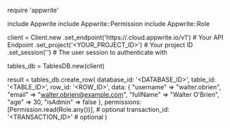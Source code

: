 require 'appwrite'

include Appwrite
include Appwrite::Permission
include Appwrite::Role

client = Client.new
    .set_endpoint('https://<REGION>.cloud.appwrite.io/v1') # Your API Endpoint
    .set_project('<YOUR_PROJECT_ID>') # Your project ID
    .set_session('') # The user session to authenticate with

tables_db = TablesDB.new(client)

result = tables_db.create_row(
    database_id: '<DATABASE_ID>',
    table_id: '<TABLE_ID>',
    row_id: '<ROW_ID>',
    data: {
        "username" => "walter.obrien",
        "email" => "walter.obrien@example.com",
        "fullName" => "Walter O'Brien",
        "age" => 30,
        "isAdmin" => false
    },
    permissions: [Permission.read(Role.any())], # optional
    transaction_id: '<TRANSACTION_ID>' # optional
)

